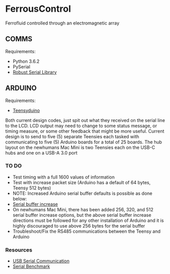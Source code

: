 # FerrousControl
Ferrofluid controlled through an electromagnetic array

## COMMS
Requirements:
- Python 3.6.2
- PySerial
- [Robust Serial Library](https://github.com/araffin/arduino-robust-serial)

## ARDUINO
Requirements:
- [Teensyduino](https://www.pjrc.com/teensy/teensyduino.html)

Both current design codes, just spit out what they received on the serial line to the LCD.  LCD output may need to change to some status message, or timing measure, or some other feedback that might be more useful. Current design is to send to five (5) separate Teensies each tasked with communicating to five (5) Arduino boards for a total of 25 boards. The hub layout on the newhumans Mac Mini is two Teensies each on the USB-C hubs and one on a USB-A 3.0 port

### TO DO
- Test timing with a full 1600 values of information
- Test with increase packet size (Arduino has a default of 64 bytes, Teensy 512 bytes)
- NOTE: Increased Arduino serial buffer defaults is possible as done below:
- [Serial buffer increase](http://www.hobbytronics.co.uk/arduino-serial-buffer-size)
- On newhumans Mac Mini, there has been added 256, 320, and 512 serial buffer increase options, but the above serial buffer increase directions must be followed for any other installation of Arduino and it is highly discouraged to use above 256 bytes for the serial buffer
- Troubleshoot/Fix the RS485 communications between the Teensy and Arduino

### Resources
- [USB Serial Communication](https://www.pjrc.com/teensy/td_serial.html)
- [Serial Benchmark](https://www.pjrc.com/teensy/benchmark_usb_serial_receive.html)
